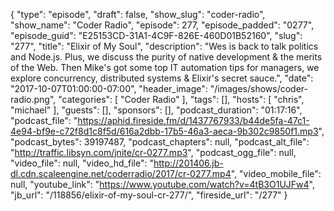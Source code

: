 {
  "type": "episode",
  "draft": false,
  "show_slug": "coder-radio",
  "show_name": "Coder Radio",
  "episode": 277,
  "episode_padded": "0277",
  "episode_guid": "E25153CD-31A1-4C9F-826E-460D01B52160",
  "slug": "277",
  "title": "Elixir of My Soul",
  "description": "Wes is back to talk politics and Node.js. Plus, we discuss the purity of native development & the merits of the Web. Then Mike's got some top IT automation tips for managers, we explore concurrency, distributed systems & Elixir's secret sauce.",
  "date": "2017-10-07T01:00:00-07:00",
  "header_image": "/images/shows/coder-radio.png",
  "categories": [
    "Coder Radio"
  ],
  "tags": [],
  "hosts": [
    "chris",
    "michael"
  ],
  "guests": [],
  "sponsors": [],
  "podcast_duration": "01:17:16",
  "podcast_file": "https://aphid.fireside.fm/d/1437767933/b44de5fa-47c1-4e94-bf9e-c72f8d1c8f5d/616a2dbb-17b5-46a3-aeca-9b302c9850f1.mp3",
  "podcast_bytes": 39197487,
  "podcast_chapters": null,
  "podcast_alt_file": "http://traffic.libsyn.com/jnite/cr-0277.mp3",
  "podcast_ogg_file": null,
  "video_file": null,
  "video_hd_file": "http://201406.jb-dl.cdn.scaleengine.net/coderradio/2017/cr-0277.mp4",
  "video_mobile_file": null,
  "youtube_link": "https://www.youtube.com/watch?v=4tB3O1UJFw4",
  "jb_url": "/118856/elixir-of-my-soul-cr-277/",
  "fireside_url": "/277"
}

